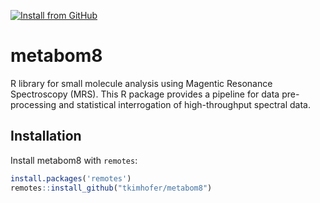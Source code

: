 [![Install from GitHub](https://img.shields.io/badge/install%20from-GitHub-blue.svg)](https://github.com/tkimhofer/metabom8)


# metabom8

R library for small molecule analysis using Magentic Resonance Spectroscopy (MRS). This R package provides a pipeline for data pre-processing and statistical interrogation of high-throughput spectral data.


## Installation

Install metabom8 with ``remotes``:

``` r
install.packages('remotes')
remotes::install_github("tkimhofer/metabom8")
```


